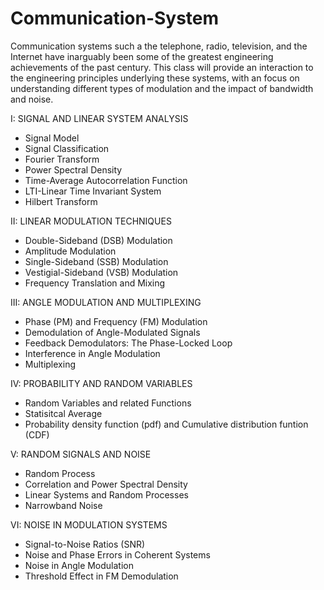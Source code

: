 # Communication-System

Communication systems such a the telephone, radio, television, and the Internet have inarguably been some of the greatest engineering achievements of the past century. This class will provide an interaction to the engineering principles underlying these systems, with an focus on understanding different types of modulation and the impact of bandwidth and noise.

I: SIGNAL AND LINEAR SYSTEM ANALYSIS
   - Signal Model  
   - Signal Classification   
   - Fourier Transform  
   - Power Spectral Density  
   - Time-Average Autocorrelation Function  
   - LTI-Linear Time Invariant System  
   - Hilbert Transform  

II: LINEAR MODULATION TECHNIQUES
   - Double-Sideband (DSB) Modulation  
   - Amplitude Modulation  
   - Single-Sideband (SSB) Modulation  
   - Vestigial-Sideband (VSB) Modulation  
   - Frequency Translation and Mixing  

III: ANGLE MODULATION AND MULTIPLEXING
   - Phase (PM) and Frequency (FM) Modulation  
   - Demodulation of Angle-Modulated Signals  
   - Feedback Demodulators: The Phase-Locked Loop  
   - Interference in Angle Modulation  
   - Multiplexing  

IV: PROBABILITY AND RANDOM VARIABLES
   - Random Variables and related Functions  
   - Statisitcal Average  
   - Probability density function (pdf) and Cumulative distribution funtion (CDF)  
   
V: RANDOM SIGNALS AND NOISE
   - Random Process  
   - Correlation and Power Spectral Density  
   - Linear Systems and Random Processes  
   - Narrowband Noise  
      
VI: NOISE IN MODULATION SYSTEMS
   - Signal-to-Noise Ratios (SNR)  
   - Noise and Phase Errors in Coherent Systems  
   - Noise in Angle Modulation  
   - Threshold Effect in FM Demodulation  
